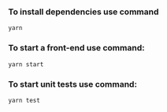 ###  To install dependencies use command 

```
yarn
```

###  To start a front-end use command:

```
yarn start
```

###  To start unit tests use command:

```
yarn test
```